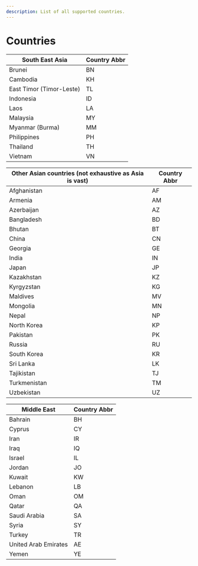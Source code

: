 ```yaml
---
description: List of all supported countries.
---
```


# Countries

| South East Asia          | Country Abbr |
| ------------------------ | ------------ |
| Brunei                   | BN           |
| Cambodia                 | KH           |
| East Timor (Timor-Leste) | TL           |
| Indonesia                | ID           |
| Laos                     | LA           |
| Malaysia                 | MY           |
| Myanmar (Burma)          | MM           |
| Philippines              | PH           |
| Thailand                 | TH           |
| Vietnam                  | VN           |

| Other Asian countries (not exhaustive as Asia is vast) | Country Abbr |
| ------------------------------------------------------ | ------------ |
| Afghanistan                                            | AF           |
| Armenia                                                | AM           |
| Azerbaijan                                             | AZ           |
| Bangladesh                                             | BD           |
| Bhutan                                                 | BT           |
| China                                                  | CN           |
| Georgia                                                | GE           |
| India                                                  | IN           |
| Japan                                                  | JP           |
| Kazakhstan                                             | KZ           |
| Kyrgyzstan                                             | KG           |
| Maldives                                               | MV           |
| Mongolia                                               | MN           |
| Nepal                                                  | NP           |
| North Korea                                            | KP           |
| Pakistan                                               | PK           |
| Russia                                                 | RU           |
| South Korea                                            | KR           |
| Sri Lanka                                              | LK           |
| Tajikistan                                             | TJ           |
| Turkmenistan                                           | TM           |
| Uzbekistan                                             | UZ           |

| Middle East          | Country Abbr |
| -------------------- | ------------ |
| Bahrain              | BH           |
| Cyprus               | CY           |
| Iran                 | IR           |
| Iraq                 | IQ           |
| Israel               | IL           |
| Jordan               | JO           |
| Kuwait               | KW           |
| Lebanon              | LB           |
| Oman                 | OM           |
| Qatar                | QA           |
| Saudi Arabia         | SA           |
| Syria                | SY           |
| Turkey               | TR           |
| United Arab Emirates | AE           |
| Yemen                | YE           |
